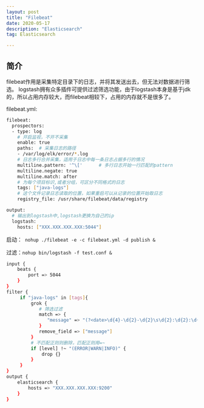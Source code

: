 ```yaml
---
layout: post
title: "Filebeat"
date: 2020-05-17
description: "Elasticsearch"
tag: Elasticsearch

---
```



## 简介

filebeat作用是采集特定目录下的日志，并将其发送出去，但无法对数据进行筛选。
logstash拥有众多插件可提供过滤筛选功能，由于logstash本身是基于jdk的，所以占用内存较大，而filebeat相较下，占用的内存就不是很多了。


filebeat.yml:

```sh
filebeat:
  prospectors:
  - type: log
    # 开启监视，不开不采集
    enable: true
    paths:  # 采集日志的路径
    - /var/log/elk/error/*.log
    # 日志多行合并采集，适用于日志中每一条日志占据多行的情况
    multiline.pattern: '^\['      # 多行日志开始一行匹配的pattern
    multiline.negate: true
    multiline.match: after
    # 为每个项目标识,或者分组，可区分不同格式的日志
    tags: ["java-logs"]
    # 这个文件记录日志读取的位置，如果重启可以从记录的位置开始取日志
    registry_file: /usr/share/filebeat/data/registry

output:
  # 输出到logstash中,logstash更换为自己的ip
  logstash:
    hosts: ["XXX.XXX.XXX.XXX:5044"]
```
启动：` nohup ./filebeat -e -c filebeat.yml -d publish &`



过滤：`nohup bin/logstash -f test.conf &`
```sh
input {
	beats {
		port => 5044
	}
}
filter {
	 if "java-logs" in [tags]{ 
	     grok {
	        # 筛选过滤
	        match => {
	           "message" => "(?<date>\d{4}-\d{2}-\d{2}\s\d{2}:\d{2}:\d{2},\d{3})\]\[(?<level>[A-Z]{4,5})\]\[(?<thread>[A-Za-z0-9/-]{4,40})\]\[(?<class>[A-Za-z0-9/.]{4,40})\]\[(?<msg>.*)"
	        }
	        remove_field => ["message"]
	     }
	     # 不匹配正则则删除，匹配正则用=~
	     if [level] !~ "(ERROR|WARN|INFO)" {
	         drop {}
	     }
     }
}
output {
    elasticsearch {
        hosts => "XXX.XXX.XXX.XXX:9200"
    }
}
```







